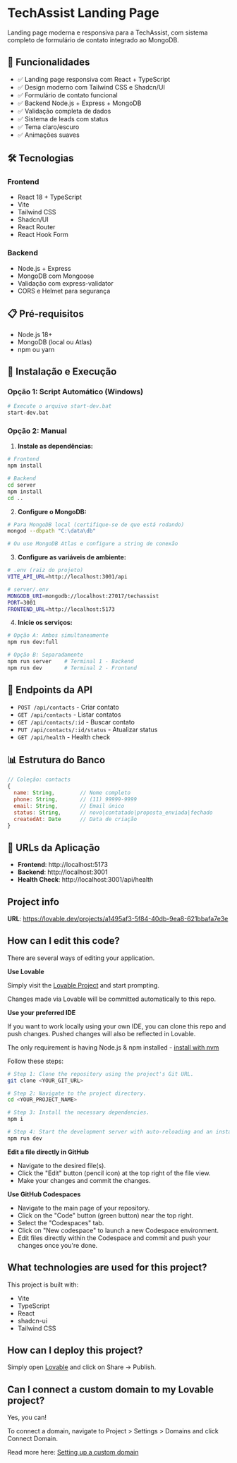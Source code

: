 # TechAssist Landing Page

Landing page moderna e responsiva para a TechAssist, com sistema completo de formulário de contato integrado ao MongoDB.

## 🚀 Funcionalidades

- ✅ Landing page responsiva com React + TypeScript
- ✅ Design moderno com Tailwind CSS e Shadcn/UI
- ✅ Formulário de contato funcional
- ✅ Backend Node.js + Express + MongoDB
- ✅ Validação completa de dados
- ✅ Sistema de leads com status
- ✅ Tema claro/escuro
- ✅ Animações suaves

## 🛠️ Tecnologias

### Frontend
- React 18 + TypeScript
- Vite
- Tailwind CSS
- Shadcn/UI
- React Router
- React Hook Form

### Backend  
- Node.js + Express
- MongoDB com Mongoose
- Validação com express-validator
- CORS e Helmet para segurança

## 📋 Pré-requisitos

- Node.js 18+
- MongoDB (local ou Atlas)
- npm ou yarn

## 🚀 Instalação e Execução

### Opção 1: Script Automático (Windows)
```bash
# Execute o arquivo start-dev.bat
start-dev.bat
```

### Opção 2: Manual

1. **Instale as dependências:**
```bash
# Frontend
npm install

# Backend
cd server
npm install
cd ..
```

2. **Configure o MongoDB:**
```bash
# Para MongoDB local (certifique-se de que está rodando)
mongod --dbpath "C:\data\db"

# Ou use MongoDB Atlas e configure a string de conexão
```

3. **Configure as variáveis de ambiente:**
```bash
# .env (raiz do projeto)
VITE_API_URL=http://localhost:3001/api

# server/.env
MONGODB_URI=mongodb://localhost:27017/techassist
PORT=3001
FRONTEND_URL=http://localhost:5173
```

4. **Inicie os serviços:**
```bash
# Opção A: Ambos simultaneamente
npm run dev:full

# Opção B: Separadamente
npm run server    # Terminal 1 - Backend
npm run dev       # Terminal 2 - Frontend
```

## 📡 Endpoints da API

- `POST /api/contacts` - Criar contato
- `GET /api/contacts` - Listar contatos
- `GET /api/contacts/:id` - Buscar contato
- `PUT /api/contacts/:id/status` - Atualizar status
- `GET /api/health` - Health check

## 📊 Estrutura do Banco

```javascript
// Coleção: contacts
{
  name: String,        // Nome completo
  phone: String,       // (11) 99999-9999
  email: String,       // Email único
  status: String,      // novo|contatado|proposta_enviada|fechado
  createdAt: Date      // Data de criação
}
```

## 🎯 URLs da Aplicação

- **Frontend**: http://localhost:5173
- **Backend**: http://localhost:3001
- **Health Check**: http://localhost:3001/api/health

## Project info

**URL**: https://lovable.dev/projects/a1495af3-5f84-40db-9ea8-621bbafa7e3e

## How can I edit this code?

There are several ways of editing your application.

**Use Lovable**

Simply visit the [Lovable Project](https://lovable.dev/projects/a1495af3-5f84-40db-9ea8-621bbafa7e3e) and start prompting.

Changes made via Lovable will be committed automatically to this repo.

**Use your preferred IDE**

If you want to work locally using your own IDE, you can clone this repo and push changes. Pushed changes will also be reflected in Lovable.

The only requirement is having Node.js & npm installed - [install with nvm](https://github.com/nvm-sh/nvm#installing-and-updating)

Follow these steps:

```sh
# Step 1: Clone the repository using the project's Git URL.
git clone <YOUR_GIT_URL>

# Step 2: Navigate to the project directory.
cd <YOUR_PROJECT_NAME>

# Step 3: Install the necessary dependencies.
npm i

# Step 4: Start the development server with auto-reloading and an instant preview.
npm run dev
```

**Edit a file directly in GitHub**

- Navigate to the desired file(s).
- Click the "Edit" button (pencil icon) at the top right of the file view.
- Make your changes and commit the changes.

**Use GitHub Codespaces**

- Navigate to the main page of your repository.
- Click on the "Code" button (green button) near the top right.
- Select the "Codespaces" tab.
- Click on "New codespace" to launch a new Codespace environment.
- Edit files directly within the Codespace and commit and push your changes once you're done.

## What technologies are used for this project?

This project is built with:

- Vite
- TypeScript
- React
- shadcn-ui
- Tailwind CSS

## How can I deploy this project?

Simply open [Lovable](https://lovable.dev/projects/a1495af3-5f84-40db-9ea8-621bbafa7e3e) and click on Share -> Publish.

## Can I connect a custom domain to my Lovable project?

Yes, you can!

To connect a domain, navigate to Project > Settings > Domains and click Connect Domain.

Read more here: [Setting up a custom domain](https://docs.lovable.dev/tips-tricks/custom-domain#step-by-step-guide)
